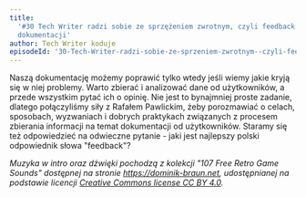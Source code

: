 ```yaml
---
title:
  '#30 Tech Writer radzi sobie ze sprzężeniem zwrotnym, czyli feedback do
  dokumentacji'
author: Tech Writer koduje
episodeId: '30-Tech-Writer-radzi-sobie-ze-sprzeniem-zwrotnym--czyli-feedback-do-dokumentacji-e111ole'
---
```


Naszą dokumentację możemy poprawić tylko wtedy jeśli wiemy jakie kryją się w
niej problemy. Warto zbierać i analizować dane od użytkowników, a przede
wszystkim pytać ich o opinię. Nie jest to bynajmniej proste zadanie, dlatego
połączyliśmy siły z Rafałem Pawlickim, żeby porozmawiać o celach, sposobach,
wyzwaniach i dobrych praktykach związanych z procesem zbierania informacji na
temat dokumentacji od użytkowników. Staramy się też odpowiedzieć na odwieczne
pytanie - jaki jest najlepszy polski odpowiednik słowa "feedback"?

_Muzyka w intro oraz dźwięki pochodzą z kolekcji "107 Free Retro Game Sounds"
dostępnej na stronie <https://dominik-braun.net>, udostępnianej na podstawie
licencji
[Creative Commons license CC BY 4.0](https://creativecommons.org/licenses/by/4.0/)._
